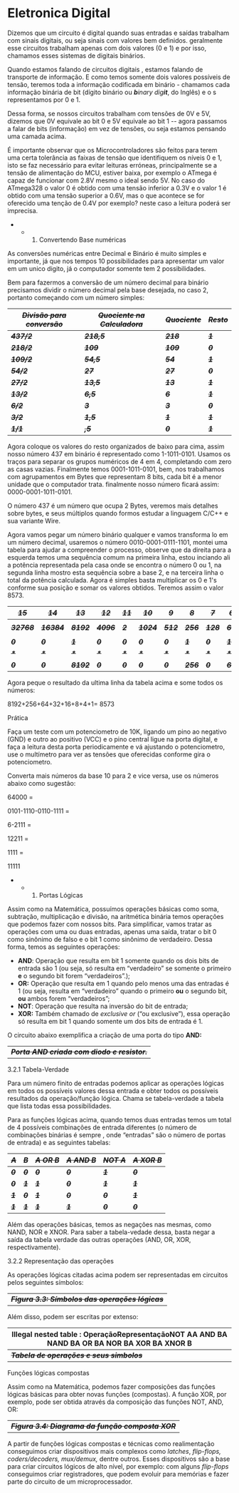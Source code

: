 # Eletronica Digital

Dizemos que um circuito é digital quando suas entradas e saídas trabalham com sinais digitais, ou seja sinais com valores bem definidos. geralmente esse circuitos trabalham apenas com dois valores \(0 e 1\) e por isso, chamamos esses sistemas de digitais binários.

Quando estamos falando de circuitos digitais , estamos falando de transporte de informação. E como temos somente dois valores possíveis de tensão, teremos toda a informação codificada em binário - chamamos cada informação binária de bit \(dígito binário ou _**b**inary dig**it**_, do Inglês\) e o s representamos por 0 e 1.

Dessa forma, se nossos circuitos trabalham com tensões de 0V e 5V, dizemos que 0V equivale ao bit 0 e 5V equivale ao bit 1 -- agora passamos a falar de bits \(informação\) em vez de tensões, ou seja estamos pensando uma camada acima.

É importante observar que os Microcontroladores são feitos para terem uma certa tolerância as faixas de tensão que identifiquem os níveis 0 e 1, isto se faz necessário para evitar leituras erróneas, principalmente se a tensão de alimentação do MCU, estiver baixa, por exemplo o ATmega é capaz de funcionar com 2.8V mesmo o ideal sendo 5V. No caso do ATmega328 o valor 0 é obtido com uma tensão inferior a 0.3V e o valor 1 é obtido com uma tensão superior a 0.6V, mas o que acontece se for oferecido uma tenção de 0.4V por exemplo? neste caso a leitura poderá ser imprecisa.

* * 1. Convertendo Base numéricas

As conversões numéricas entre Decimal e Binário é muito simples e importante, já que nos tempos 10 possibilidades para apresentar um valor em um unico digito, já o computador somente tem 2 possibilidades.

Bem para fazermos a conversão de um número decimal para binário precisamos dividir o número decimal pela base desejada, no caso 2, portanto começando com um número simples:

| ~~_**Divisão para conversão**_~~ | ~~_**Quociente na Calculadora**_~~ | ~~_**Quociente**_~~ | ~~_**Resto**_~~ |
| --- | --- | --- | --- |
| ~~_**437/2**_~~ | ~~_**218,5**_~~ | ~~_**218**_~~ | ~~_**1**_~~ |
| ~~_**218/2**_~~ | ~~_**109**_~~ | ~~_**109**_~~ | ~~_**0**_~~ |
| ~~_**109/2**_~~ | ~~_**54,5**_~~ | ~~_**54**_~~ | ~~_**1**_~~ |
| ~~_**54/2**_~~ | ~~_**27**_~~ | ~~_**27**_~~ | ~~_**0**_~~ |
| ~~_**27/2**_~~ | ~~_**13,5**_~~ | ~~_**13**_~~ | ~~_**1**_~~ |
| ~~_**13/2**_~~ | ~~_**6,5**_~~ | ~~_**6**_~~ | ~~_**1**_~~ |
| ~~_**6/2**_~~ | ~~_**3**_~~ | ~~_**3**_~~ | ~~_**0**_~~ |
| ~~_**3/2**_~~ | ~~_**1,5**_~~ | ~~_**1**_~~ | ~~_**1**_~~ |
| ~~_**1/1**_~~ | ~~_**,5**_~~ | ~~_**0**_~~ | ~~_**1**_~~ |

Agora coloque os valores do resto organizados de baixo para cima, assim nosso número 437 em binário é representado como 1-1011-0101. Usamos os traços para separar os grupos numéricos de 4 em 4, completando com zero as casas vazias. Finalmente temos 0001-1011-0101, bem, nos trabalhamos com agrupamentos em Bytes que representam 8 bits, cada bit é a menor unidade que o computador trata. finalmente nosso número ficará assim: 0000-0001-1011-0101.

O número 437 é um número que ocupa 2 Bytes, veremos mais detalhes sobre bytes, e seus múltiplos quando formos estudar a linguagem C/C++ e sua variante Wire.

Agora vamos pegar um número binário qualquer e vamos transforma lo em um número decimal, usaremos o número 0010-0001-0111-1101, montei uma tabela para ajudar a compreender o processo, observe que da direita para a esquerda temos uma sequência comum na primeira linha, estou inciando ali a potência representada pela casa onde se encontra o número 0 ou 1, na segunda linha mostro esta sequência sobre a base 2, e na terceira linha o total da potência calculada. Agora é simples basta multiplicar os 0 e 1's conforme sua posição e somar os valores obtidos. Teremos assim o valor 8573.

| ~~_**15**_~~ | ~~_**14**_~~ | ~~_**13**_~~ | ~~_**12**_~~ | ~~_**11**_~~ | ~~_**10**_~~ | ~~_**9**_~~ | ~~_**8**_~~ | ~~_**7**_~~ | ~~_**6**_~~ | ~~_**5**_~~ | ~~_**4**_~~ | ~~_**3**_~~ | ~~_**2**_~~ | ~~_**1**_~~ | ~~_**0**_~~ |
| --- | --- | --- | --- | --- | --- | --- | --- | --- | --- | --- | --- | --- | --- | --- | --- |
|  |  |  |  |  |  |  |  |  |  |  |  |  |  |  |  |
| ~~_**32768**_~~ | ~~_**16384**_~~ | ~~_**8192**_~~ | ~~_**4096**_~~ | ~~_**2**_~~ | ~~_**1024**_~~ | ~~_**512**_~~ | ~~_**256**_~~ | ~~_**128**_~~ | ~~_**64**_~~ | ~~_**32**_~~ | ~~_**16**_~~ | ~~_**8**_~~ | ~~_**4**_~~ | ~~_**2**_~~ | ~~_**1**_~~ |
|  |  |  |  |  |  |  |  |  |  |  |  |  |  |  |  |
| ~~_**0**_~~ | ~~_**0**_~~ | ~~_**1**_~~ | ~~_**0**_~~ | ~~_**0**_~~ | ~~_**0**_~~ | ~~_**0**_~~ | ~~_**1**_~~ | ~~_**0**_~~ | ~~_**1**_~~ | ~~_**1**_~~ | ~~_**1**_~~ | ~~_**1**_~~ | ~~_**1**_~~ | ~~_**0**_~~ | ~~_**1**_~~ |
| ~~_**\***_~~ | ~~_**\***_~~ | ~~_**\***_~~ | ~~_**\***_~~ | ~~_**\***_~~ | ~~_**\***_~~ | ~~_**\***_~~ | ~~_**\***_~~ | ~~_**\***_~~ | ~~_**\***_~~ | ~~_**\***_~~ | ~~_**\***_~~ | ~~_**\***_~~ | ~~_**\***_~~ | ~~_**\***_~~ | ~~_**\***_~~ |
| ~~_**0**_~~ | ~~_**0**_~~ | ~~_**8192**_~~ | ~~_**0**_~~ | ~~_**0**_~~ | ~~_**0**_~~ | ~~_**0**_~~ | ~~_**256**_~~ | ~~_**0**_~~ | ~~_**64**_~~ | ~~_**32**_~~ | ~~_**16**_~~ | ~~_**8**_~~ | ~~_**4**_~~ | ~~_**0**_~~ | ~~_**1**_~~ |

Agora peque o resultado da ultima linha da tabela acima e some todos os números:

8192+256+64+32+16+8+4+1= 8573

Prática

Faça um teste com um potenciometro de 10K, ligando um pino ao negativo \(GND\) e outro ao positivo \(VCC\) e o pino central ligue na porta digital, e faça a leitura desta porta periodicamente e vá ajustando o potenciometro, use o multímetro para ver as tensões que oferecidas conforme gira o potenciometro.

Converta mais números da base 10 para 2 e vice versa, use os números abaixo como sugestão:

64000 =

0101-1110-0110-1111 =

6-2111 =

12211 =

1111 =

11111

* * 1. Portas Lógicas

Assim como na Matemática, possuímos operações básicas como soma, subtração, multiplicação e divisão, na aritmética binária temos operações que podemos fazer com nossos bits. Para simplificar, vamos tratar as operações com uma ou duas entradas, apenas uma saída, tratar o bit 0 como sinônimo de falso e o bit 1 como sinônimo de verdadeiro. Dessa forma, temos as seguintes operações:

* **AND**: Operação que resulta em bit 1 somente quando os dois bits de entrada são 1 \(ou seja, só resulta em “verdadeiro” se somente o primeiro **e** o segundo bit forem “verdadeiros”.\);
* **OR:** Operação que resulta em 1 quando pelo menos uma das entradas é 1 \(ou seja, resulta em “verdadeiro” quando o primeiro **ou** o segundo bit, **ou** ambos forem “verdadeiros”;
* **NOT**: Operação que resulta na inversão do bit de entrada;
* **XOR:** Também chamado de _exclusive or_ \(“ou exclusive”\), essa operação só resulta em bit 1 quando somente um dos bits de entrada é 1.

O circuito abaixo exemplifica a criação de uma porta do tipo **AND:**

|  |
| --- |
| ~~_**Porta AND criada com diodo e resistor.**_~~ |

3.2.1 Tabela-Verdade

Para um número finito de entradas podemos aplicar as operações lógicas em todos os possíveis valores dessa entrada e obter todos os possíveis resultados da operação/função lógica. Chama se tabela-verdade a tabela que lista todas essa possibilidades.

Para as funções lógicas acima, quando temos duas entradas temos um total de 4 possíveis combinações de entrada diferentes \(o número de combinações binárias é sempre , onde “entradas” são o número de portas de entrada\) e as seguintes tabelas:

| ~~_**A**_~~ | ~~_**B**_~~ | ~~_**A OR B**_~~ | ~~_**A AND B**_~~ | ~~_**NOT A**_~~ | ~~_**A XOR B**_~~ |
| --- | --- | --- | --- | --- | --- |
| ~~_**0**_~~ | ~~_**0**_~~ | ~~_**0**_~~ | ~~_**0**_~~ | ~~_**1**_~~ | ~~_**0**_~~ |
| ~~_**0**_~~ | ~~_**1**_~~ | ~~_**1**_~~ | ~~_**0**_~~ | ~~_**1**_~~ | ~~_**1**_~~ |
| ~~_**1**_~~ | ~~_**0**_~~ | ~~_**1**_~~ | ~~_**0**_~~ | ~~_**0**_~~ | ~~_**1**_~~ |
| ~~_**1**_~~ | ~~_**1**_~~ | ~~_**1**_~~ | ~~_**1**_~~ | ~~_**0**_~~ | ~~_**0**_~~ |

Além das operações básicas, temos as negações nas mesmas, como NAND, NOR e XNOR. Para saber a tabela-vedade dessa, basta negar a saída da tabela verdade das outras operações \(AND, OR, XOR, respectivamente\).

3.2.2 Representação das operações

As operações lógicas citadas acima podem ser representadas em circuitos pelos seguintes símbolos:

|  |
| --- |
| ~~_**Figura 3.3: Símbolos das operações lógicas**_~~ |

Além disso, podem ser escritas por extenso:

| **Illegal nested table :** OperaçãoRepresentaçãoNOT AA AND BA NAND BA OR BA NOR BA XOR BA XNOR B |
| --- |
| ~~_**Tabela de operações e seus simbolos**_~~ |

Funções lógicas compostas

Assim como na Matemática, podemos fazer composições das funções lógicas básicas para obter novas funções \(compostas\). A função XOR, por exemplo, pode ser obtida através da composição das funções NOT, AND, OR:

|  |
| --- |
| ~~_**Figura 3.4: Diagrama da função composta XOR**_~~ |

A partir de funções lógicas compostas e técnicas como realimentação conseguimos criar dispositivos mais complexos como _latches_, _flip-flops, coders/decoders, mux/demux,_ dentre outros. Esses dispositivos são a base para criar circuitos lógicos de alto nível, por exemplo: com alguns _flip-flops_ conseguimos criar registradores, que podem evoluir para memórias e fazer parte do circuito de um microprocessador.

